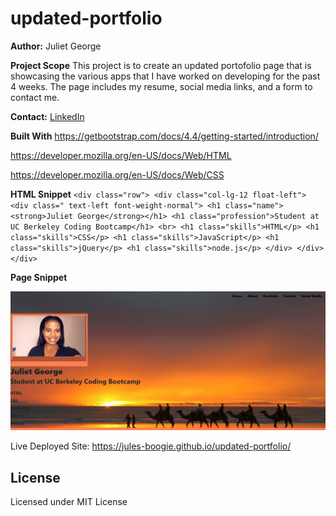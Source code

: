 # updated-portfolio

**Author:**
Juliet George



**Project Scope**
This project is to create an updated portofolio page that is showcasing the various apps that I have worked on developing for the past 4 weeks. The page includes my resume, social media links, and a form to contact me. 


**Contact:**
[LinkedIn](https://www.linkedin.com/in/juliet-george-864950b8/)

**Built With**
https://getbootstrap.com/docs/4.4/getting-started/introduction/

https://developer.mozilla.org/en-US/docs/Web/HTML

https://developer.mozilla.org/en-US/docs/Web/CSS



**HTML Snippet**
`<div class="row">
            <div class="col-lg-12 float-left">
                <div class=" text-left font-weight-normal">
                    <h1 class="name"><strong>Juliet George</strong></h1>
                    <h1 class="profession">Student at UC Berkeley Coding Bootcamp</h1>
                    <br>
                    <h1 class="skills">HTML</p>
                        <h1 class="skills">CSS</p>
                            <h1 class="skills">JavaScript</p>
                                <h1 class="skills">jQuery</p>
                                    <h1 class="skills">node.js</p>
                </div>
            </div>
        </div>`

**Page Snippet**

![Updated Portfolio](https://github.com/Jules-Boogie/updated-portfolio/blob/master/assets/pic.PNG)



Live Deployed Site:
https://jules-boogie.github.io/updated-portfolio/


## License
Licensed under MIT License
